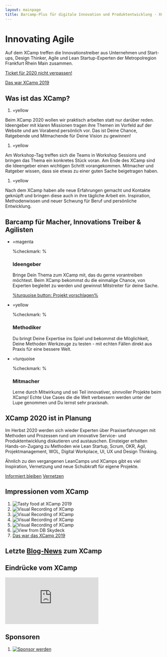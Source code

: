 ```yaml
---
layout: mainpage
title: Barcamp-Plus für digitale Innovation und Produktentwicklung - XCamp 2020
---
```


# Innovating Agile

Auf dem XCamp treffen die Innovationstreiber aus Unternehmen und Start-ups, Design Thinker, Agile und Lean Startup-Experten der Metropolregion Frankfurt Rhein Main zusammen.

<a href="newsletter" class="big button yellow">Ticket für 2020 nicht verpassen!</a>
<!--a href="tickets" class="big button yellow">Jetzt Ticket kaufen</a-->
<a href="https://xcamp.co/blog/2019-09-22-impressions-of-xcamp-2019" class="big button turquoise">Das war XCamp 2019</a>

## Was ist das XCamp?

1. =yellow

  Beim XCamp 2020 wollen wir praktisch arbeiten statt nur darüber reden. Ideengeber mit klaren Missionen tragen ihre Themen im Vorfeld auf der Website und am Vorabend persönlich vor. Das ist Deine Chance, Ratgebende und Mitmachende für Deine Vision zu gewinnen!

1. =yellow

  Am Workshop-Tag treffen sich die Teams in Workshop Sessions und bringen das Thema ein konkretes Stück voran. Am Ende des XCamp sind die Ideengeber einen wichtigen Schritt vorangekommen. Mitmacher und Ratgeber wissen, dass sie etwas zu einer guten Sache beigetragen haben.

1. =yellow

  Nach dem XCamp haben alle neue Erfahrungen gemacht und Kontakte geknüpft und bringen diese auch in ihre tägliche Arbeit ein. Inspiration, Methodenwissen und neuer Schwung für Beruf und persönliche Entwicklung.

## Barcamp für Macher, Innovations Treiber & Agilisten

- =magenta

  %checkmark: %
  ### Ideengeber
  Bringe Dein Thema zum XCamp mit, das du gerne vorantreiben möchtest. Beim XCamp bekommst du die einmalige Chance, von Experten begleitet zu werden und gewinnst Mitstreiter für deine Sache.

  [%turquoise button: Projekt vorschlagen%](mailto:purpose@xcamp.co?subject=Projektvorschlag%20für%20das%20XCamp%202020)

- =yellow

  %checkmark: %
  ### Methodiker
  Du bringt Deine Expertise ins Spiel und bekommst die Möglichkeit, Deine Methoden Werkzeuge zu testen - mit echten Fällen direkt aus Praxis für eine bessere Welt.

- =turquoise

  %checkmark: %
  ### Mitmacher

  Lerne durch Mitwirkung und sei Teil innovativer, sinnvoller Projekte beim XCamp! Echte Use Cases die die Welt verbessern werden unter der Lupe genommen und Du lernst sehr praxisnah.

## XCamp 2020 ist in Planung

Im Herbst 2020 werden sich wieder Experten über Praxiserfahrungen mit Methoden und Prozessen rund um innovative Service- und Produktentwicklung diskutieren und austauschen. Einsteiger erhalten Hands-on-Zugang zu Methoden wie Lean Startup, Scrum, OKR, Agil, Projektmanagement, WOL, Digital Workplace, UI, UX und Design Thinking.

Ähnlich zu den vergangenen LeanCamps und XCamps gibt es viel Inspiration, Vernetzung und neue Schubkraft für eigene Projekte.

<a href="newsletter" class="big button turquoise">Informiert bleiben</a>
<a href="netvis" class="big button turquoise">Vernetzen</a>

## Impressionen vom XCamp

1.   ![Tasty food at XCamp 2019](blog/media/0-4.jpeg)
1.   ![Visual Recording of XCamp](blog/media/0-5.jpeg)
1.   ![Visual Recording of XCamp](blog/media/0-6.jpeg)
1.   ![Visual Recording of XCamp](blog/media/0-7.jpeg)
1.   ![Visual Recording of XCamp](blog/media/0-8.jpeg)
1.   ![View from DB Skydeck](blog/media/0-9.jpeg)
1.   <a href="https://xcamp.co/blog/2019-09-22-impressions-of-xcamp-2019" class="big button turquoise">Das war das XCamp 2019</a>


## Letzte [Blog-News](blog) zum XCamp

<div id="newest-blog-entries"></div>


## Eindrücke vom XCamp

<iframe src="https://www.youtube.com/embed/bPJKoiXNvz8?feature=oembed&amp;enablejsapi=1&amp;wmode=opaque" frameborder="0" allow="autoplay; encrypted-media" allowfullscreen="" id="player_1" name="fitvid0"></iframe>

<!--
## Das Format des XCamp-->
<!--
1. Das XCamp wird als Open-Space organisiert. Die Inhalte werden von den Teilnehmern selbst bestimmt. Das Format wird auch (Un-) Konferenz bezeichnet. Es eröffnet den Teilnehmern ein Maximum an Interaktion, zudem ein hohes Maß an Inspiration und Lernfortschritt – insbesondere für Neulinge. Schwerpunkt des XCamps liegt auf den Themenfeldern Agiles Management und Innovation im Unternehmenskontext.-->
<!--  
1. Im Hinblick zu einer traditionellen Konferenz gibt es wenige festgelegte Redner. Als Besucher der Konferenz kannst Du, wie jeder andere Teilnehmer, eine eigene Session halten. In dieser diskutierst Du beispielsweise Deine Erfahrungen zu einem Thema oder erhältst Best-Practice-Hinweise von anderen Teilnehmern.-->
<!--  
1. Die Agenda des XCamps, auch als Line-Up bezeichnet, wird in der Session-Planung zu Beginn bestimmt. Jeder Teilnehmer erhält die Chance, einen Beitrag zu leisten und an anderen interessante Beiträge teilzuhaben.-->




## Sponsoren

1. [![Sponsor werden](media/sponsors/Sponsoren_Logos_xcamp_2018__Ihr-Logo_v1.png)](mailto:sponsoring@xcamp.co)

<!--## Netzwerkpartner-->

<div id="location" class="three-boxes">
<div class="map two-cols">
    <!--iframe style="border: 0;"
            src="https://www.google.com/maps/embed?pb=!1m18!1m12!1m3!1d4007.840430949455!2d8.665983995064554!3d50.108191103824126!2m3!1f0!2f0!3f0!3m2!1i1024!2i768!4f13.1!3m3!1m2!1s0x0%3A0x295910c3a828480!2sDB+Systel+GmbH!5e0!3m2!1sen!2sde!4v1563117709421!5m2!1sen!2sde"
            width="100%" height="450" allowfullscreen="allowfullscreen"></iframe-->
</div>

<!--div class="yellow box">
    <p><b>DB Systel GmbH</b><br/>
        Skydeck im Silberturm</p>

    <p>Jürgen-Ponto-Platz 1<br/>
        60329 Frankfurt am Main</p>
</div-->
</div>

